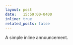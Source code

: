 ```yaml
---
layout: post
date:   15:59:00-0400
inline: true
related_posts: false
---
```


A simple inline announcement.
